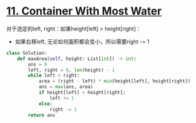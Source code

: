 # [11. Container With Most Water](https://leetcode.cn/problems/container-with-most-water/)
对于选定的left, right：如果height[left] > height[right]：
- 如果右移left, 无论如何面积都会变小，所以需要right -= 1
```python
class Solution:
    def maxArea(self, height: List[int]) -> int:
        ans = 0
        left, right = 0, len(height) - 1
        while left < right:
            area = (right - left) * min(height[left], height[right])
            ans = max(ans, area)
            if height[left] < height[right]:
                left += 1
            else:
                right -= 1
        return ans
```

